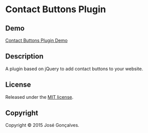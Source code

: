 # Contact Buttons Plugin


## Demo

[Contact Buttons Plugin Demo](http://joego.github.io/contact-buttons-plugin/)


## Description

A plugin based on jQuery to add contact buttons to your website.


## License

Released under the [MIT license](http://www.opensource.org/licenses/MIT). 


## Copyright

Copyright &copy; 2015 José Gonçalves.
